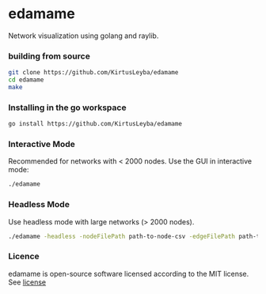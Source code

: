 # edamame
Network visualization using golang and raylib.

### building from source
```bash
git clone https://github.com/KirtusLeyba/edamame
cd edamame
make
```

### Installing in the go workspace
```bash
go install https://github.com/KirtusLeyba/edamame
```

### Interactive Mode
Recommended for networks with < 2000 nodes.
Use the GUI in interactive mode:
```bash
./edamame
```

<!--	Headless bool
	NodeFilePath, EdgeFilePath, OutputFilePath string
	MaxWorkers, MaxIters int
	Repulsion float64-->

### Headless Mode
Use headless mode with large networks (> 2000 nodes).
```bash
./edamame -headless -nodeFilePath path-to-node-csv -edgeFilePath path-to-edge-csv -outputFilePath path-to-save-img -maxWorkers number-of-go-routines-to-use -maxIters number-of-iters-for-layout-algorithm -repulsion repulsive-force-in-layout-algorithm
```

### Licence
edamame is open-source software licensed according to the MIT license.
See [license](https://github.com/KirtusLeyba/edamame/LICENSE.md)
